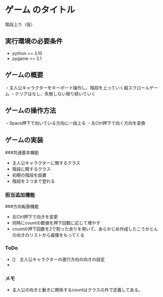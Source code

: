 # ゲーム のタイトル
階段上り（仮）


## 実行環境の必要条件
* python >= 3.10
* pygame >= 2.1

## ゲームの概要
・主人公キャラクターをキーボード操作し、階段を上っていく縦スクロールゲーム
・クリアはなし、失敗しない限り続いていく

## ゲームの操作方法
・Space押下で向いている方向に一段上る
・左Ctrl押下で向く方向を変換

## ゲームの実装
###共通基本機能
* 主人公キャラクターに関するクラス
* 階段に関するクラス
* 初期の階段を設置
* 階段を３つまで登れる

### 担当追加機能
###方向転換機能
* 左Ctrl押下で向きを変更
* 同時にcountの数値を押下回数に応じて増やす
* countの押下回数を2で割った余りを用いて、あらかじめ作成したこうかとんの向きのリストから画像をもってくる
### ToDo
- []　主人公キャラクターの進行方向の向きの設定
- 
### メモ
* 主人公の向きと動きに関係するcountはクラスの外で定義してある。

